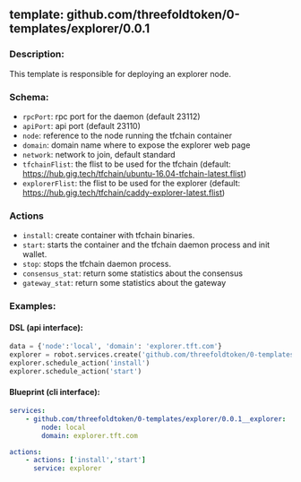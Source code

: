 ## template: github.com/threefoldtoken/0-templates/explorer/0.0.1

### Description:
This template is responsible for deploying an explorer node.

### Schema:

- `rpcPort`: rpc port for the daemon (default 23112)
- `apiPort`: api port (default 23110)
- `node`: reference to the node running the tfchain container
- `domain`: domain name where to expose the explorer web page
- `network`: network to join, default standard
- `tfchainFlist`: the flist to be used for the tfchain (default: https://hub.gig.tech/tfchain/ubuntu-16.04-tfchain-latest.flist)
- `explorerFlist`: the flist to be used for the explorer (default: https://hub.gig.tech/tfchain/caddy-explorer-latest.flist)

### Actions
- `install`: create container with tfchain binaries.
- `start`: starts the container and the tfchain daemon process and init wallet.
- `stop`: stops the tfchain daemon process.
- `consensus_stat`: return some statistics about the consensus
- `gateway_stat`: return some statistics about the gateway

### Examples:
#### DSL (api interface):
```python
data = {'node':'local', 'domain': 'explorer.tft.com'}
explorer = robot.services.create('github.com/threefoldtoken/0-templates/explorer/0.0.1','explorer', data)
explorer.schedule_action('install')
explorer.schedule_action('start')
```

#### Blueprint (cli interface):
```yaml
services:
    - github.com/threefoldtoken/0-templates/explorer/0.0.1__explorer:
        node: local
        domain: explorer.tft.com

actions:
    - actions: ['install','start']
      service: explorer
```
